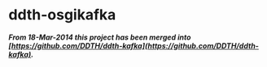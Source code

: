 ddth-osgikafka
==============

***From 18-Mar-2014 this project has been merged into [https://github.com/DDTH/ddth-kafka](https://github.com/DDTH/ddth-kafka).***
